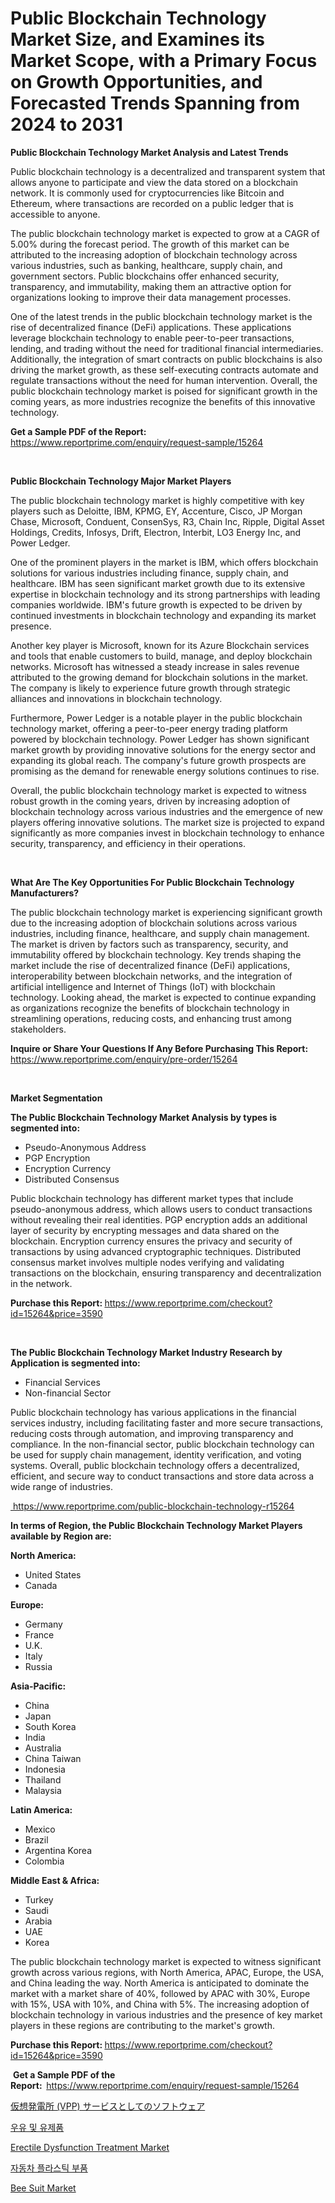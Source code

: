 <p><h1>Public Blockchain Technology Market Size, and Examines its Market Scope, with a Primary Focus on Growth Opportunities, and Forecasted Trends Spanning from 2024 to 2031</h1></p><p><strong>Public Blockchain Technology Market Analysis and Latest Trends</strong></p>
<p><p>Public blockchain technology is a decentralized and transparent system that allows anyone to participate and view the data stored on a blockchain network. It is commonly used for cryptocurrencies like Bitcoin and Ethereum, where transactions are recorded on a public ledger that is accessible to anyone.</p><p>The public blockchain technology market is expected to grow at a CAGR of 5.00% during the forecast period. The growth of this market can be attributed to the increasing adoption of blockchain technology across various industries, such as banking, healthcare, supply chain, and government sectors. Public blockchains offer enhanced security, transparency, and immutability, making them an attractive option for organizations looking to improve their data management processes.</p><p>One of the latest trends in the public blockchain technology market is the rise of decentralized finance (DeFi) applications. These applications leverage blockchain technology to enable peer-to-peer transactions, lending, and trading without the need for traditional financial intermediaries. Additionally, the integration of smart contracts on public blockchains is also driving the market growth, as these self-executing contracts automate and regulate transactions without the need for human intervention. Overall, the public blockchain technology market is poised for significant growth in the coming years, as more industries recognize the benefits of this innovative technology.</p></p>
<p><strong>Get a Sample PDF of the Report:&nbsp;</strong> <a href="https://www.reportprime.com/enquiry/request-sample/15264">https://www.reportprime.com/enquiry/request-sample/15264</a></p>
<p>&nbsp;</p>
<p><strong>Public Blockchain Technology Major Market Players</strong></p>
<p><p>The public blockchain technology market is highly competitive with key players such as Deloitte, IBM, KPMG, EY, Accenture, Cisco, JP Morgan Chase, Microsoft, Conduent, ConsenSys, R3, Chain Inc, Ripple, Digital Asset Holdings, Credits, Infosys, Drift, Electron, Interbit, LO3 Energy Inc, and Power Ledger.</p><p>One of the prominent players in the market is IBM, which offers blockchain solutions for various industries including finance, supply chain, and healthcare. IBM has seen significant market growth due to its extensive expertise in blockchain technology and its strong partnerships with leading companies worldwide. IBM's future growth is expected to be driven by continued investments in blockchain technology and expanding its market presence.</p><p>Another key player is Microsoft, known for its Azure Blockchain services and tools that enable customers to build, manage, and deploy blockchain networks. Microsoft has witnessed a steady increase in sales revenue attributed to the growing demand for blockchain solutions in the market. The company is likely to experience future growth through strategic alliances and innovations in blockchain technology.</p><p>Furthermore, Power Ledger is a notable player in the public blockchain technology market, offering a peer-to-peer energy trading platform powered by blockchain technology. Power Ledger has shown significant market growth by providing innovative solutions for the energy sector and expanding its global reach. The company's future growth prospects are promising as the demand for renewable energy solutions continues to rise.</p><p>Overall, the public blockchain technology market is expected to witness robust growth in the coming years, driven by increasing adoption of blockchain technology across various industries and the emergence of new players offering innovative solutions. The market size is projected to expand significantly as more companies invest in blockchain technology to enhance security, transparency, and efficiency in their operations.</p></p>
<p>&nbsp;</p>
<p><strong>What Are The Key Opportunities For Public Blockchain Technology Manufacturers?</strong></p>
<p><p>The public blockchain technology market is experiencing significant growth due to the increasing adoption of blockchain solutions across various industries, including finance, healthcare, and supply chain management. The market is driven by factors such as transparency, security, and immutability offered by blockchain technology. Key trends shaping the market include the rise of decentralized finance (DeFi) applications, interoperability between blockchain networks, and the integration of artificial intelligence and Internet of Things (IoT) with blockchain technology. Looking ahead, the market is expected to continue expanding as organizations recognize the benefits of blockchain technology in streamlining operations, reducing costs, and enhancing trust among stakeholders.</p></p>
<p><strong>Inquire or Share Your Questions If Any Before Purchasing This Report:</strong> <a href="https://www.reportprime.com/enquiry/pre-order/15264">https://www.reportprime.com/enquiry/pre-order/15264</a></p>
<p>&nbsp;</p>
<p><strong>Market Segmentation</strong></p>
<p><strong>The Public Blockchain Technology Market Analysis by types is segmented into:</strong></p>
<p><ul><li>Pseudo-Anonymous Address</li><li>PGP Encryption</li><li>Encryption Currency</li><li>Distributed Consensus</li></ul></p>
<p><p>Public blockchain technology has different market types that include pseudo-anonymous address, which allows users to conduct transactions without revealing their real identities. PGP encryption adds an additional layer of security by encrypting messages and data shared on the blockchain. Encryption currency ensures the privacy and security of transactions by using advanced cryptographic techniques. Distributed consensus market involves multiple nodes verifying and validating transactions on the blockchain, ensuring transparency and decentralization in the network.</p></p>
<p><strong>Purchase this Report:&nbsp;</strong><a href="https://www.reportprime.com/checkout?id=15264&price=3590">https://www.reportprime.com/checkout?id=15264&price=3590</a></p>
<p>&nbsp;</p>
<p><strong>The Public Blockchain Technology Market Industry Research by Application is segmented into:</strong></p>
<p><ul><li>Financial Services</li><li>Non-financial Sector</li></ul></p>
<p><p>Public blockchain technology has various applications in the financial services industry, including facilitating faster and more secure transactions, reducing costs through automation, and improving transparency and compliance. In the non-financial sector, public blockchain technology can be used for supply chain management, identity verification, and voting systems. Overall, public blockchain technology offers a decentralized, efficient, and secure way to conduct transactions and store data across a wide range of industries.</p></p>
<p><a href="https://www.reportprime.com/public-blockchain-technology-r15264">&nbsp;https://www.reportprime.com/public-blockchain-technology-r15264</a></p>
<p><strong>In terms of Region, the Public Blockchain Technology Market Players available by Region are:</strong></p>
<p>
    <p> <strong> North America: </strong>
        <ul>
            <li>United States</li>
            <li>Canada</li>
        </ul>
        </p> 
    <p> <strong> Europe: </strong>
        <ul>
            <li>Germany</li>
            <li>France</li>
            <li>U.K.</li>
            <li>Italy</li>
            <li>Russia</li>
        </ul>
        </p> 
    <p> <strong> Asia-Pacific: </strong>
        <ul>
            <li>China</li>
            <li>Japan</li>
            <li>South Korea</li>
            <li>India</li>
            <li>Australia</li>
            <li>China Taiwan</li>
            <li>Indonesia</li>
            <li>Thailand</li>
            <li>Malaysia</li>
        </ul>
        </p> 
    <p> <strong> Latin America: </strong>
        <ul>
            <li>Mexico</li>
            <li>Brazil</li>
            <li>Argentina Korea</li>
            <li>Colombia</li>
        </ul>
        </p> 
    <p> <strong> Middle East & Africa: </strong>
        <ul>
            <li>Turkey</li>
            <li>Saudi</li>
            <li>Arabia</li>
            <li>UAE</li>
            <li>Korea</li>
        </ul>
    </p>
    </p>
<p><p>The public blockchain technology market is expected to witness significant growth across various regions, with North America, APAC, Europe, the USA, and China leading the way. North America is anticipated to dominate the market with a market share of 40%, followed by APAC with 30%, Europe with 15%, USA with 10%, and China with 5%. The increasing adoption of blockchain technology in various industries and the presence of key market players in these regions are contributing to the market's growth.</p></p>
<p><strong>Purchase this Report: </strong><a href="https://www.reportprime.com/checkout?id=15264&price=3590">https://www.reportprime.com/checkout?id=15264&price=3590</a></p>
<p>&nbsp;<strong>Get a Sample PDF of the Report:&nbsp;&nbsp;</strong><a href="https://www.reportprime.com/enquiry/request-sample/15264">https://www.reportprime.com/enquiry/request-sample/15264</a></p>
<p><strong></strong></p>
<p><p><a href="https://github.com/FrancoWeber2023/Market-Research-Report-List-1/blob/main/662404081561.md">仮想発電所 (VPP) サービスとしてのソフトウェア</a></p><p><a href="https://github.com/wallacBahrtyinger567686/Market-Research-Report-List-1/blob/main/850941075995.md">우유 및 유제품</a></p><p><a href="https://github.com/AndreanneHane2023/Market-Research-Report-List-1/blob/main/erectile-dysfunction-treatment-market.md">Erectile Dysfunction Treatment Market</a></p><p><a href="https://github.com/AidenReinger/Market-Research-Report-List-1/blob/main/169651575996.md">자동차 플라스틱 부품</a></p><p><a href="https://issuu.com/reportprime-2/docs/bee-suit-market-size-2030.pptx">Bee Suit Market</a></p></p>